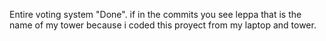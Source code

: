 Entire voting system "Done".
if in the commits you see leppa that is the name of my tower because i coded this proyect from my laptop and tower.
